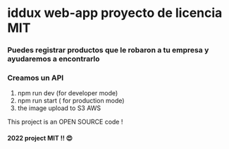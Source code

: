 # iddux web-app proyecto de licencia MIT 

###  Puedes registrar productos que le robaron a tu empresa y ayudaremos a encontrarlo
###  Creamos un API 

1. npm run dev  (for developer mode)
2. npm run start ( for production mode)
3. the image upload to S3 AWS 

This project is an OPEN SOURCE code !


#### 2022 project MIT !! 😍